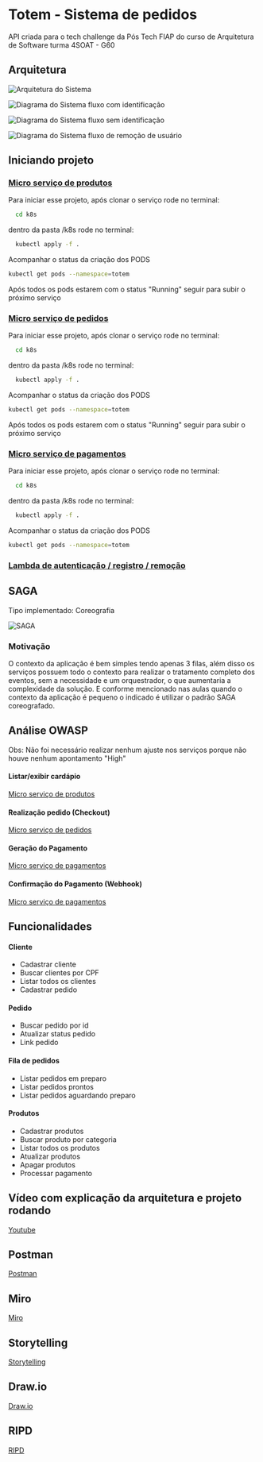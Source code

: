 # Totem - Sistema de pedidos

API criada para o tech challenge da Pós Tech FIAP do curso de Arquitetura de Software turma 4SOAT - G60

## Arquitetura

![Arquitetura do Sistema](img/arch.png)

![Diagrama do Sistema fluxo com identificação](img/auth_flow.drawio.png)

![Diagrama do Sistema fluxo sem identificação](img/unauth_flow.png)

![Diagrama do Sistema fluxo de remoção de usuário](img/delete.png)

## Iniciando projeto

### [Micro serviço de produtos](https://github.com/4soat-grupo-60/produtos-ms)

Para iniciar esse projeto, após clonar o serviço rode no terminal:

```bash
  cd k8s
```

dentro da pasta /k8s rode no terminal:

```bash
  kubectl apply -f .
```

Acompanhar o status da criação dos PODS

```bash
kubectl get pods --namespace=totem
```

Após todos os pods estarem com o status "Running" seguir para subir o próximo serviço

### [Micro serviço de pedidos](https://github.com/4soat-grupo-60/pedido-ms)

Para iniciar esse projeto, após clonar o serviço rode no terminal:

```bash
  cd k8s
```

dentro da pasta /k8s rode no terminal:

```bash
  kubectl apply -f .
```

Acompanhar o status da criação dos PODS

```bash
kubectl get pods --namespace=totem
```

Após todos os pods estarem com o status "Running" seguir para subir o próximo serviço

### [Micro serviço de pagamentos](https://github.com/4soat-grupo-60/payment-ms)

Para iniciar esse projeto, após clonar o serviço rode no terminal:

```bash
  cd k8s
```

dentro da pasta /k8s rode no terminal:

```bash
  kubectl apply -f .
```

Acompanhar o status da criação dos PODS

```bash
kubectl get pods --namespace=totem
```

### [Lambda de autenticação / registro / remoção](https://github.com/4soat-grupo-60/totem-lambda)

## SAGA

Tipo implementado: Coreografia

![SAGA](img/SAGA.png)

### Motivação

O contexto da aplicação é bem simples tendo apenas 3 filas, além disso os serviços possuem todo o contexto para realizar o tratamento completo dos eventos, sem a necessidade e um orquestrador, o que aumentaria a complexidade da solução. E conforme mencionado nas aulas quando o contexto da aplicação é pequeno o indicado é utilizar o padrão SAGA coreografado.

## Análise OWASP
Obs: Não foi necessário realizar nenhum ajuste nos serviços porque não houve nenhum apontamento "High"

#### Listar/exibir cardápio
[Micro serviço de produtos](https://4soat-grupo-60.github.io/produtos-ms/scanner/produtos-report-v2-2024-07-31.html)

#### Realização pedido (Checkout)
[Micro serviço de pedidos](https://4soat-grupo-60.github.io/pedido-ms/scanner/order-request-2024-08-08.html)

#### Geração do Pagamento
[Micro serviço de pagamentos](https://4soat-grupo-60.github.io/payment-ms/scanner/payment-create.html)
#### Confirmação do Pagamento (Webhook)
[Micro serviço de pagamentos](https://4soat-grupo-60.github.io/payment-ms/scanner/payment-confirm.html)

## Funcionalidades

#### Cliente

- Cadastrar cliente
- Buscar clientes por CPF
- Listar todos os clientes
- Cadastrar pedido

#### Pedido

- Buscar pedido por id
- Atualizar status pedido
- Link pedido

#### Fila de pedidos

- Listar pedidos em preparo
- Listar pedidos prontos
- Listar pedidos aguardando preparo

#### Produtos

- Cadastrar produtos
- Buscar produto por categoria
- Listar todos os produtos
- Atualizar produtos
- Apagar produtos
- Processar pagamento

## Vídeo com explicação da arquitetura e projeto rodando

[Youtube](https://www.youtube.com/watch?v=ndtzjphyrJ0)

## Postman

[Postman](https://www.postman.com/lively-escape-385028/workspace/4soat-g60-workspace/request/18248829-e30ebf44-6541-437c-907d-c26be960cd58?tab=body)

## Miro

[Miro](https://miro.com/app/board/uXjVNe6pUU4=/)

## Storytelling

[Storytelling](https://docs.google.com/document/d/1UKt6QM1xacBQHZGV9gy3_L3Li5LpHbLUMzv4UTCF_Nc/edit)

## Draw.io

[Draw.io](https://drive.google.com/file/d/1qGCcjipku3gjhIKb2mjUqF61MDF-eXYg/view?usp=sharing)

## RIPD

[RIPD](https://1drv.ms/w/c/2212ca1d71ab54c7/Ee8_H5k-tp9BkqzgWAq3uuUB4n1KSL7ab9D5Kk5LjMKqBg?e=3hskNa)

